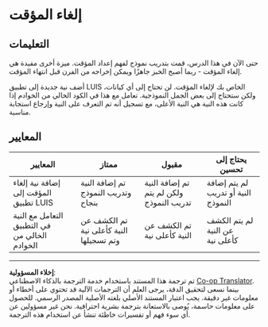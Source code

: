 <!--
CO_OP_TRANSLATOR_METADATA:
{
  "original_hash": "5a7262a0c48dfacdfe1ff91b20bf16fd",
  "translation_date": "2025-08-27T00:06:43+00:00",
  "source_file": "6-consumer/lessons/2-language-understanding/assignment.md",
  "language_code": "ar"
}
-->
# إلغاء المؤقت

## التعليمات

حتى الآن في هذا الدرس، قمت بتدريب نموذج لفهم إعداد المؤقت. ميزة أخرى مفيدة هي إلغاء المؤقت - ربما أصبح الخبز جاهزًا ويمكن إخراجه من الفرن قبل انتهاء المؤقت.

أضف نية جديدة إلى تطبيق LUIS الخاص بك لإلغاء المؤقت. لن تحتاج إلى أي كيانات، ولكن ستحتاج إلى بعض الجمل النموذجية. تعامل مع هذا في الكود الخالي من الخوادم إذا كانت هذه النية هي النية الأعلى، مع تسجيل أنه تم التعرف على النية وإرجاع استجابة مناسبة.

## المعايير

| المعايير | ممتاز | مقبول | يحتاج إلى تحسين |
| -------- | ------ | ------ | --------------- |
| إضافة نية إلغاء المؤقت إلى تطبيق LUIS | تم إضافة النية وتدريب النموذج بنجاح | تم إضافة النية ولكن لم يتم تدريب النموذج | لم يتم إضافة النية أو تدريب النموذج |
| التعامل مع النية في التطبيق الخالي من الخوادم | تم الكشف عن النية كأعلى نية وتم تسجيلها | تم الكشف عن النية كأعلى نية | لم يتم الكشف عن النية كأعلى نية |

---

**إخلاء المسؤولية**:  
تم ترجمة هذا المستند باستخدام خدمة الترجمة بالذكاء الاصطناعي [Co-op Translator](https://github.com/Azure/co-op-translator). بينما نسعى لتحقيق الدقة، يرجى العلم أن الترجمات الآلية قد تحتوي على أخطاء أو معلومات غير دقيقة. يجب اعتبار المستند الأصلي بلغته الأصلية المصدر الرسمي. للحصول على معلومات حاسمة، يُوصى بالاستعانة بترجمة بشرية احترافية. نحن غير مسؤولين عن أي سوء فهم أو تفسيرات خاطئة تنشأ عن استخدام هذه الترجمة.